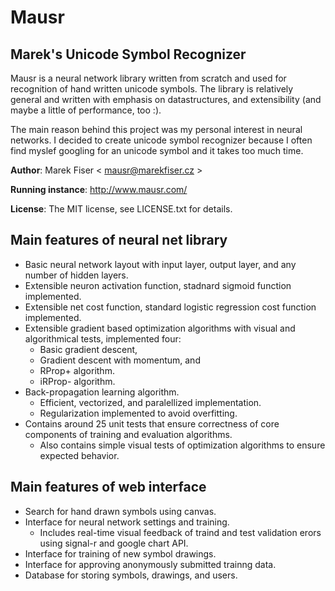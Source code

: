 Mausr
=================================
Marek's Unicode Symbol Recognizer
---------------------------------
Mausr is a neural network library written from scratch and used for recognition of hand written unicode symbols.
The library is relatively general and written with emphasis on datastructures, and extensibility (and maybe a little of performance, too :).

The main reason behind this project was my personal interest in neural networks.
I decided to create unicode symbol recognizer because I often find myslef googling for an unicode symbol and it takes too much time.


**Author**: Marek Fiser &lt; mausr@marekfiser.cz &gt;

**Running instance**: http://www.mausr.com/

**License**: The MIT license, see LICENSE.txt for details.


Main features of neural net library
-------------
* Basic neural network layout with input layer, output layer, and any number of hidden layers.
* Extensible neuron activation function, stadnard sigmoid function implemented.
* Extensible net cost function, standard logistic regression cost function implemented.
* Extensible gradient based optimization algorithms with visual and algorithmical tests, implemented four:
  * Basic gradient descent,
  * Gradient descent with momentum, and
  * RProp+ algorithm.
  * iRProp- algorithm.
* Back-propagation learning algorithm.
  * Efficient, vectorized, and paralellized implementation.
  * Regularization implemented to avoid overfitting.
* Contains around 25 unit tests that ensure correctness of core components of training and evaluation algorithms.
  * Also contains simple visual tests of optimization algorithms to ensure expected behavior.

Main features of web interface
-------------
* Search for hand drawn symbols using canvas.
* Interface for neural network settings and training.
  * Includes real-time visual feedback of traind and test validation erors using signal-r and google chart API.
* Interface for training of new symbol drawings.
* Interface for approving anonymously submitted trainng data.
* Database for storing symbols, drawings, and users.
